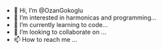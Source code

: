 - 👋 Hi, I’m @OzanGokoglu
- 👀 I’m interested in harmonicas and programming...
- 🌱 I’m currently learning to code...
- 💞️ I’m looking to collaborate on ...
- 📫 How to reach me ...

<!---
OzanGokoglu/OzanGokoglu is a ✨ special ✨ repository because its `README.md` (this file) appears on your GitHub profile.
You can click the Preview link to take a look at your changes.
--->
